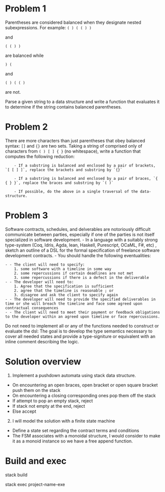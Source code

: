 # Problem 1
Parentheses are considered balanced when they designate nested subexpressions. 
For example:
`( ) ( ( ) )`

and 

`( ( ) )`

are balanced while 

`) (` 

and 

`( ) ( ( )`

are not.

Parse a given string to a data structure and write a function that evaluates it to determine if the string contains balanced parentheses.

# Problem 2
There are more characters than just parentheses that obey balanced syntax:  `[]`  and `{}` are two sets. Taking a string of comprised only of characters from `( ) [ ] { }` (no whitespace), write a function that computes the following reduction:  

        - If a substring is balanced and enclosed by a pair of brackets, `[ [ ] ]`, replace the brackets and substring by `{}`
        
        - If a substring is balanced and enclosed by a pair of braces, `{ { } }`, replace the braces and substring by `( )`
        
        - If possible, do the above in a single traversal of the data-structure.

# Problem 3

Software contracts, schedules, and delverables are notoriously difficult communicate between parties, especially if one of the parties is not itself specialized in software development.
    - In a language with a suitably strong type-system (Coq, Idris, Agda, lean, Haskell, Purescript, OCaML, F#, etc) , sketch an outline of a DSL for the formal specification of freelance software development contracts.
    - You should handle the following eventualities:
    
    - - The client will need to specify:
        1. some software with a timeline in some way
        2. some repercussions if certain deadlines are not met
        3. some repercussions if there is a defect in the deliverable
    - - The developer will need to: 
        1. Agree that the specification is sufficient
        2. agree that the timeline is reasonable ; or 
        3. disagree and ask the client to specify again
    - - The developer will need to provide the specified deliverables in time or she will breach the timeline and face some agreed upon contractual consequences
    - - The client will need to meet their payment or feedback obligations to the developer within an agreed upon timeline or face repercussions.
    
Do not need to implement all or any of the functions needed to construct or evaluate the dsl:  The goal is to develop the type semantics necessary to cover all needed states and provide a type-signiture or equivalent with an inline comment describing the logic.

# Solution overview

1) Implement a pushdown automata using stack data structure.
 - On encountering an open braces, open bracket or open square bracket push them on the stack
 - On encountering a closing corresponding ones  pop them off the stack 
 - If attempt to pop an empty stack, reject 
 - If stack not empty at the end, reject
 - Else accept

2) I will model the solution with a finite state machine
 - Define a state set regarding the contract terms and conditions
 - The FSM associates with a monoidal structure, I would consider to make it as a monoid instance so we have a free append function.

# Build and exec
stack build

stack exec project-name-exe

